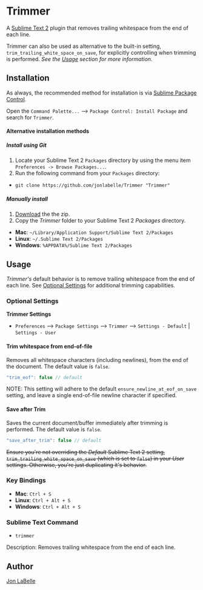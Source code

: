 Trimmer
=======

A [Sublime Text 2](http://www.sublimetext.com) plugin that removes trailing whitespace from the end of each line.

Trimmer can also be used as alternative to the built-in setting, `trim_trailing_white_space_on_save`, for explicitly controlling when trimming is performed. *See the [Usage](#usage) section for more information*.

Installation
------------

As always, the recommended method for installation is via [Sublime Package Control](http://wbond.net/sublime_packages/package_control).

Open the `Command Palette...` --> `Package Control: Install Package` and search for `Trimmer`.

#### Alternative installation methods

##### Install using Git

1. Locate your Sublime Text 2 `Packages` directory by using the menu item `Preferences -> Browse Packages...`.
2. Run the following command from your `Packages` directory:
  - `git clone https://github.com/jonlabelle/Trimmer "Trimmer"`

##### Manually install

1. [Download](https://github.com/jonlabelle/Trimmer/zipball/master) the the zip.
2. Copy the *Trimmer* folder to your Sublime Text 2 *Packages* directory.
  - **Mac**: `~/Library/Application Support/Sublime Text 2/Packages`
  - **Linux**: `~/.Sublime Text 2/Packages`
  - **Windows**: `%APPDATA%/Sublime Text 2/Packages`

Usage
-----

*Trimmer's* default behavior is to remove trailing whitespace from the end of each line. See [Optional Settings](#optional-settings) for additional trimming capabilities.

### Optional Settings

**Trimmer Settings**

- `Preferences` --> `Package Settings` --> `Trimmer` --> `Settings - Default` | `Settings - User`

#### Trim whitespace from end-of-file

Removes all whitespace characters (including newlines), from the end of the document. The default value is `false`.

```javascript
"trim_eof": false // default
```

NOTE: This setting will adhere to the default `ensure_newline_at_eof_on_save` setting, and leave a single end-of-file newline character if specified.

#### Save after Trim

Saves the current document/buffer immediately after trimming is performed. The default value is `false`.

```javascript
"save_after_trim": false // default
```

~~Ensure you're not overriding the *Default* Sublime Text 2 setting, `trim_trailing_white_space_on_save` (which is set to `false`) in your *User* settings. Otherwise, you're just duplicating it's behavior.~~

### Key Bindings

- **Mac**: `Ctrl + S`
- **Linux**: `Ctrl + Alt + S`
- **Windows**: `Ctrl + Alt + S`

### Sublime Text Command

- `trimmer`

Description: Removes trailing whitespace from the end of each line.

Author
------

[Jon LaBelle](http://jonlabelle.com)
